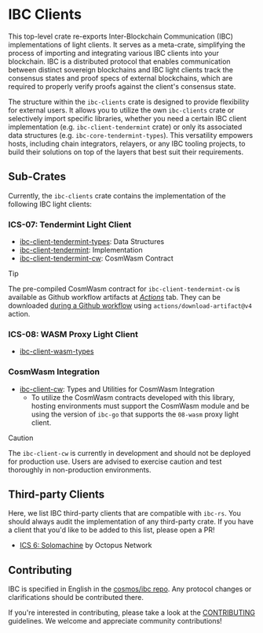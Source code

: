 # IBC Clients

This top-level crate re-exports Inter-Blockchain Communication (IBC)
implementations of light clients. It serves as a meta-crate, simplifying the
process of importing and integrating various IBC clients into your blockchain.
IBC is a distributed protocol that enables communication between distinct
sovereign blockchains and IBC light clients track the consensus states and proof
specs of external blockchains, which are required to properly verify proofs
against the client's consensus state.

The structure within the `ibc-clients` crate is designed to provide flexibility
for external users. It allows you to utilize the own `ibc-clients` crate or
selectively import specific libraries, whether you need a certain IBC client
implementation (e.g. `ibc-client-tendermint` crate) or only its associated data
structures (e.g. `ibc-core-tendermint-types`). This versatility empowers hosts,
including chain integrators, relayers, or any IBC tooling projects, to build
their solutions on top of the layers that best suit their requirements.

## Sub-Crates

Currently, the `ibc-clients` crate contains the implementation of the following
IBC light clients:

### ICS-07: Tendermint Light Client

- [ibc-client-tendermint-types](./ics07-tendermint/types): Data Structures
- [ibc-client-tendermint](./ics07-tendermint): Implementation
- [ibc-client-tendermint-cw](./ics07-tendermint/cw-contract): CosmWasm Contract

> [!TIP]
> The pre-compiled CosmWasm contract for `ibc-client-tendermint-cw` is available
> as Github workflow artifacts at
> [_Actions_](https://github.com/cosmos/ibc-rs/actions/workflows/upload-cw-clients.yaml)
> tab. They can be downloaded
> [during a Github workflow](https://github.com/cosmos/ibc-rs/blob/1098f252c04152812f026520e28e323f3bc0507e/.github/workflows/upload-cw-clients.yaml#L87-L96)
> using `actions/download-artifact@v4` action.

### ICS-08: WASM Proxy Light Client

- [ibc-client-wasm-types](./ics08-wasm/types)

### CosmWasm Integration

- [ibc-client-cw](./cw-context): Types and Utilities for CosmWasm Integration
  - To utilize the CosmWasm contracts developed with this library, hosting
    environments must support the CosmWasm module and be using the version of
    `ibc-go` that supports the `08-wasm` proxy light client.

> [!CAUTION]
> The `ibc-client-cw` is currently in development and should not be
  deployed for production use. Users are advised to exercise caution and test
  thoroughly in non-production environments.

## Third-party Clients

Here, we list IBC third-party clients that are compatible with `ibc-rs`. You
should always audit the implementation of any third-party crate. If you have a
client that you'd like to be added to this list, please open a PR!

- [ICS 6: Solomachine](https://github.com/octopus-network/ics06-solomachine) by
  Octopus Network

## Contributing

IBC is specified in English in the [cosmos/ibc
repo](https://github.com/cosmos/ibc). Any protocol changes or clarifications
should be contributed there.

If you're interested in contributing, please take a look at the
[CONTRIBUTING](./../CONTRIBUTING.md) guidelines. We welcome and appreciate
community contributions!
